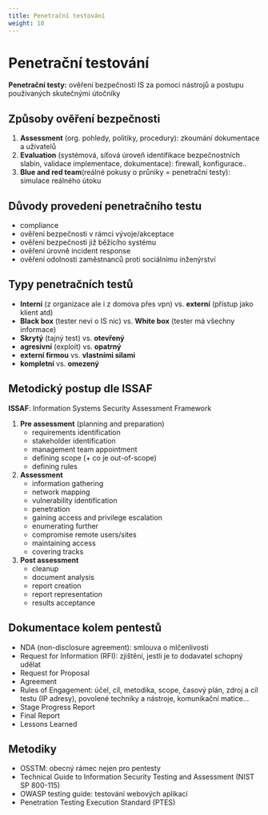 ```yaml
---
title: Penetrační testování
weight: 10
---
```


# Penetrační testování

**Penetrační testy:** ověření bezpečnosti IS za pomoci nástrojů a postupu používaných skutečnými útočníky

## Způsoby ověření bezpečnosti
1. **Assessment** (org. pohledy, politiky, procedury): zkoumání dokumentace a uživatelů
2. **Evaluation** (systémová, síťová úroveň identifikace bezpečnostních slabin, validace implementace, dokumentace): firewall, konfigurace..
3. **Blue and red team**(reálné pokusy o průniky = penetrační testy): simulace reálného útoku

## Důvody provedení penetračního testu
* compliance
* ověření bezpečnosti v rámci vývoje/akceptace
* ověření bezpečnosti již běžícího systému
* ověření úrovně incident response
* ověření odolnosti zaměstnanců proti sociálnímu inženýrství

## Typy penetračních testů
* **Interní** (z organizace ale i z domova přes vpn) vs. **externí** (přístup jako klient atd)
* **Black box** (tester neví o IS nic) vs. **White box** (tester má všechny informace)
* **Skrytý** (tajný test) vs. **otevřený**
* **agresivní** (exploit) vs. **opatrný**
* **externí firmou** vs. **vlastními silami**
* **kompletní** vs. **omezený**

## Metodický postup dle ISSAF 

**ISSAF**: Information Systems Security Assessment Framework


1. **Pre assessment** (planning and preparation)
    * requirements identification
    * stakeholder identification
    * management team appointment
    * defining scope (+ co je out-of-scope)
    * defining rules
2. **Assessment**
    * information gathering
    * network mapping
    * vulnerability identification
    * penetration
    * gaining access and privilege escalation
    * enumerating further
    * compromise remote users/sites
    * maintaining access
    * covering tracks
3. **Post assessment**
    * cleanup
    * document analysis
    * report creation
    * report representation
    * results acceptance

## Dokumentace kolem pentestů
* NDA (non-disclosure agreement): smlouva o mlčenlivosti
* Request for Information (RFI): zjištění, jestli je to dodavatel schopný udělat
* Request for Proposal
* Agreement
* Rules of Engagement: účel, cíl, metodika, scope, časový plán, zdroj a cíl testu (IP adresy), povolené techniky a nástroje, komunikační matice…
* Stage Progress Report
* Final Report
* Lessons Learned

## Metodiky
* OSSTM: obecný rámec nejen pro pentesty
* Technical Guide to Information Security Testing and Assessment (NIST SP 800-115)
* OWASP testing guide: testování webových aplikací
* Penetration Testing Execution Standard (PTES)





